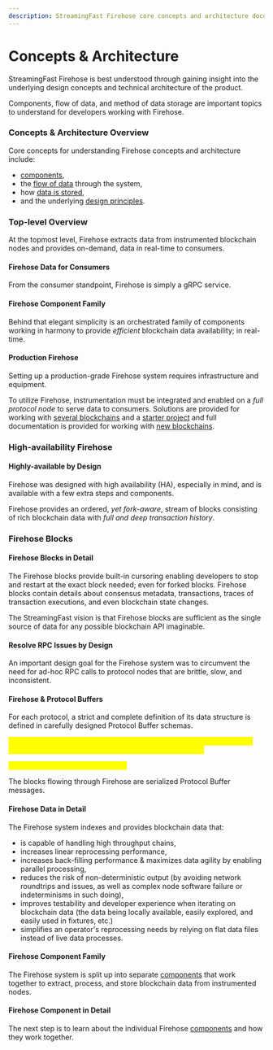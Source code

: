 ```yaml
---
description: StreamingFast Firehose core concepts and architecture documentation overview
---
```


# Concepts & Architecture

StreamingFast Firehose is best understood through gaining insight into the underlying design concepts and technical architecture of the product.

Components, flow of data, and method of data storage are important topics to understand for developers working with Firehose.


### Concepts & Architecture Overview

Core concepts for understanding Firehose concepts and architecture include:

* [components](components.md),
* the [flow of data](data-flow.md) through the system,
* how [data is stored](data-storage.md),
* and the underlying [design principles](design-principles.md).

### Top-level Overview

At the topmost level, Firehose extracts data from instrumented blockchain nodes and provides on-demand, data in real-time to consumers.

#### Firehose Data for Consumers

From the consumer standpoint, Firehose is simply a gRPC service.

#### Firehose Component Family

Behind that elegant simplicity is an orchestrated family of components working in harmony to provide _efficient_ blockchain data availability; in real-time.

#### Production Firehose

Setting up a production-grade Firehose system requires infrastructure and equipment.

To utilize Firehose, instrumentation must be integrated and enabled on a _full protocol node_ to serve data to consumers. Solutions are provided for working with [several blockchains](../integrate/firehose-setup.md) and a [starter project](../integrate-new-chains/firehose-starter.md) and full documentation is provided for working with [new blockchains](../integrate-new-chains/).

### High-availability Firehose

#### Highly-available by Design

Firehose was designed with high availability (HA), especially in mind, and is available with a few extra steps and components.

Firehose provides an ordered, _yet fork-aware_, stream of blocks consisting of rich blockchain data with _full and deep transaction history_.

### Firehose Blocks

#### Firehose Blocks in Detail

The Firehose blocks provide built-in cursoring enabling developers to stop and restart at the exact block needed; even for forked blocks. Firehose blocks contain details about consensus metadata, transactions, traces of transaction executions, and even blockchain state changes.

The StreamingFast vision is that Firehose blocks are sufficient as the single source of data for any possible blockchain API imaginable.

#### Resolve RPC Issues by Design

An important design goal for the Firehose system was to circumvent the need for ad-hoc RPC calls to protocol nodes that are brittle, slow, and inconsistent.

#### Firehose & Protocol Buffers

For each protocol, a strict and complete definition of its data structure is defined in carefully designed Protocol Buffer schemas.

<mark style="color:yellow;">\[LINK to Ethereum block models, and Solana block models, etc, etc.. or a pointer to our docs where we discuss those block models.</mark>

_<mark style="color:yellow;">**\[slm:] WHERE ARE THESE LINKS?**</mark>_<mark style="color:yellow;">]</mark>

The blocks flowing through Firehose are serialized Protocol Buffer messages.

#### Firehose Data in Detail

The Firehose system indexes and provides blockchain data that:

* is capable of handling high throughput chains,
* increases linear reprocessing performance,
* increases back-filling performance & maximizes data agility by enabling parallel processing,
* reduces the risk of non-deterministic output (by avoiding network roundtrips and issues, as well as complex node software failure or indeterminisms in such doing),
* improves testability and developer experience when iterating on blockchain data (the data being locally available, easily explored, and easily used in fixtures, etc.)
* simplifies an operator's reprocessing needs by relying on flat data files instead of live data processes.

#### Firehose Component Family

The Firehose system is split up into separate [components](components.md) that work together to extract, process, and store blockchain data from instrumented nodes.

#### Firehose Component in Detail

The next step is to learn about the individual Firehose [components](components.md) and how they work together.
